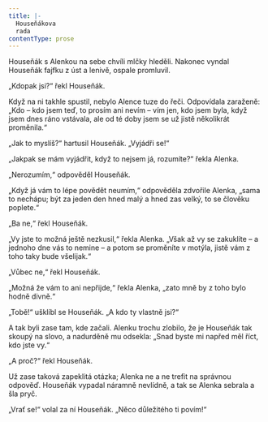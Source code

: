 ```yaml
---
title: |-
  Houseňákova
  rada
contentType: prose
---
```


Houseňák s Alenkou na sebe chvíli mlčky hleděli. Nakonec vyndal Houseňák fajfku z úst a lenivě, ospale promluvil.

  

„Kdopak jsi?“ řekl Houseňák.

Když na ni takhle spustil, nebylo Alence tuze do řeči. Odpovídala zaraženě: „Kdo – kdo jsem teď, to prosím ani nevím – vím jen, kdo jsem byla, když jsem dnes ráno vstávala, ale od té doby jsem se už jistě několikrát proměnila.“

„Jak to myslíš?“ hartusil Houseňák. „Vyjádři se!“

„Jakpak se mám vyjádřit, když to nejsem já, rozumíte?“ řekla Alenka.

„Nerozumím,“ odpověděl Houseňák.

„Když já vám to lépe povědět neumím,“ odpověděla zdvořile Alenka, „sama to nechápu; být za jeden den hned malý a hned zas velký, to se člověku poplete.“

„Ba ne,“ řekl Houseňák.

„Vy jste to možná ještě nezkusil,“ řekla Alenka. „Však až vy se zakuklíte – a jednoho dne vás to nemine – a potom se proměníte v motýla, jistě vám z toho taky bude všelijak.“

„Vůbec ne,“ řekl Houseňák.

„Možná že vám to ani nepřijde,“ řekla Alenka, „zato mně by z toho bylo hodně divně.“

„Tobě!“ ušklíbl se Houseňák. „A kdo ty vlastně jsi?“

A tak byli zase tam, kde začali. Alenku trochu zlobilo, že je Houseňák tak skoupý na slovo, a nadurděně mu odsekla: „Snad byste mi napřed měl říct, kdo jste vy.“

„A proč?“ řekl Houseňák.

Už zase taková zapeklitá otázka; Alenka ne a ne trefit na správnou odpověď. Houseňák vypadal náramně nevlídně, a tak se Alenka sebrala a šla pryč.

„Vrať se!“ volal za ní Houseňák. „Něco důležitého ti povím!“
